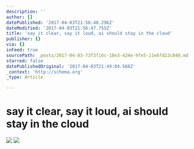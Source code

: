 ```yaml
---
description: ''
author: []
datePublished: '2017-04-03T21:56:48.296Z'
dateModified: '2017-04-03T21:56:47.755Z'
title: 'say it clear, say it loud, ai should stay in the cloud'
publisher: {}
via: {}
inFeed: true
sourcePath: _posts/2017-04-03-73f3f16c-10e3-424e-9fe5-11e6fd22c840.md
starred: false
datePublishedOriginal: '2017-04-03T21:49:04.568Z'
_context: 'http://schema.org'
_type: Article

---
```

# say it clear, say it loud, ai should stay in the cloud
![](https://the-grid-user-content.s3-us-west-2.amazonaws.com/56bc0edd-dcf6-4aac-bf9d-7031234d1bc3.jpg)
![](https://the-grid-user-content.s3-us-west-2.amazonaws.com/95057a99-bb03-4ee8-bddc-a4d7873201d9.png)